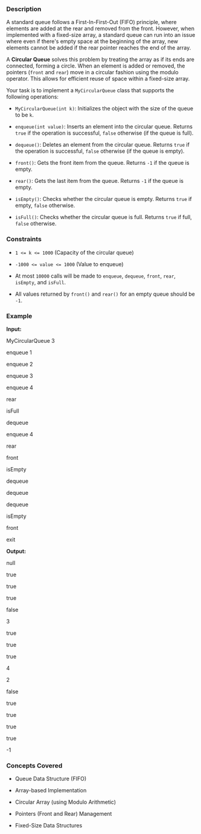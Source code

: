 ### Description
A standard queue follows a First-In-First-Out (FIFO) principle, where elements are added at the rear and removed from the front. However, when implemented with a fixed-size array, a standard queue can run into an issue where even if there's empty space at the beginning of the array, new elements cannot be added if the rear pointer reaches the end of the array.

A **Circular Queue** solves this problem by treating the array as if its ends are connected, forming a circle. When an element is added or removed, the pointers (`front` and `rear`) move in a circular fashion using the modulo operator. This allows for efficient reuse of space within a fixed-size array.

Your task is to implement a `MyCircularQueue` class that supports the following operations:
*   `MyCircularQueue(int k)`: Initializes the object with the size of the queue to be `k`.
*   `enqueue(int value)`: Inserts an element into the circular queue. Returns `true` if the operation is successful, `false` otherwise (if the queue is full).
*   `dequeue()`: Deletes an element from the circular queue. Returns `true` if the operation is successful, `false` otherwise (if the queue is empty).
*   `front()`: Gets the front item from the queue. Returns `-1` if the queue is empty.
*   `rear()`: Gets the last item from the queue. Returns `-1` if the queue is empty.
*   `isEmpty()`: Checks whether the circular queue is empty. Returns `true` if empty, `false` otherwise.
*   `isFull()`: Checks whether the circular queue is full. Returns `true` if full, `false` otherwise.

### Constraints
*   `1 <= k <= 1000` (Capacity of the circular queue)
*   `-1000 <= value <= 1000` (Value to enqueue)
*   At most `10000` calls will be made to `enqueue`, `dequeue`, `front`, `rear`, `isEmpty`, and `isFull`.
*   All values returned by `front()` and `rear()` for an empty queue should be `-1`.

### Example
**Input:**
MyCircularQueue 3
enqueue 1
enqueue 2
enqueue 3
enqueue 4
rear
isFull
dequeue
enqueue 4
rear
front
isEmpty
dequeue
dequeue
dequeue
isEmpty
front
exit

**Output:**
null
true
true
true
false
3
true
true
true
4
2
false
true
true
true
true
-1

### Concepts Covered
*   Queue Data Structure (FIFO)
*   Array-based Implementation
*   Circular Array (using Modulo Arithmetic)
*   Pointers (Front and Rear) Management
*   Fixed-Size Data Structures
